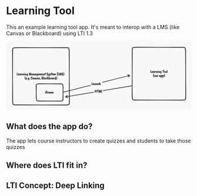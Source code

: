 # Learning Tool

This an example learning tool app. It's meant to interop with a LMS (like Canvas or Blackboard) using LTI 1.3

![Image](/docs/high-level.png)

## What does the app do?

The app lets course instructors to create quizzes and students to take those quizzes

## Where does LTI fit in?

## LTI Concept: Deep Linking
